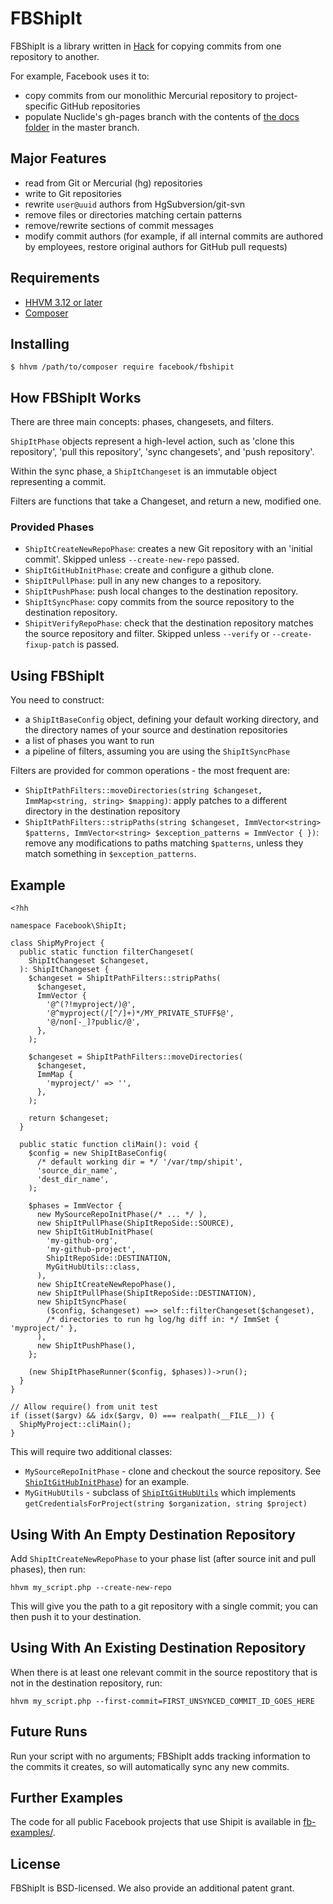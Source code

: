 # FBShipIt

FBShipIt is a library written in [Hack](http://hacklang.org) for
copying commits from one repository to another.

For example, Facebook uses it to:

 - copy commits from our monolithic Mercurial repository to
   project-specific GitHub repositories
 - populate Nuclide's gh-pages branch with the contents of
  [the docs folder](https://github.com/facebook/nuclide/tree/master/docs)
   in the master branch.

## Major Features

 - read from Git or Mercurial (hg) repositories
 - write to Git repositories
 - rewrite `user@uuid` authors from HgSubversion/git-svn
 - remove files or directories matching certain patterns
 - remove/rewrite sections of commit messages
 - modify commit authors (for example, if all internal commits are authored by
   employees, restore original authors for GitHub pull requests)

## Requirements

 - [HHVM 3.12 or later](https://docs.hhvm.com/hhvm/installation)
 - [Composer](https://getcomposer.org/doc/00-intro.md)

## Installing

```
$ hhvm /path/to/composer require facebook/fbshipit
```

## How FBShipIt Works

There are three main concepts: phases, changesets, and filters.

`ShipItPhase` objects represent a high-level action, such as
'clone this repository', 'pull this repository',
'sync changesets', and 'push repository'.

Within the sync phase, a `ShipItChangeset` is an immutable
object representing a commit.

Filters are functions that take
a Changeset, and return a new, modified one.

### Provided Phases

 - `ShipItCreateNewRepoPhase`: creates a new Git repository with an 'initial commit'. Skipped unless `--create-new-repo` passed.
 - `ShipItGitHubInitPhase`: create and configure a github clone.
 - `ShipItPullPhase`: pull in any new changes to a repository.
 - `ShipItPushPhase`: push local changes to the destination repository.
 - `ShipItSyncPhase`: copy commits from the source repository to the destination repository.
 - `ShipitVerifyRepoPhase`: check that the destination repository matches the source repository and filter. Skipped unless `--verify` or `--create-fixup-patch` is passed.

## Using FBShipIt

You need to construct:
 - a `ShipItBaseConfig` object, defining your default working directory, and the directory names of your source and destination repositories
 - a list of phases you want to run
 - a pipeline of filters, assuming you are using the `ShipItSyncPhase`

Filters are provided for common operations - the most frequent are:
 - `ShipItPathFilters::moveDirectories(string $changeset, ImmMap<string, string> $mapping)`: apply patches to a different directory in the destination repository
 - `ShipItPathFilters::stripPaths(string $changeset, ImmVector<string> $patterns, ImmVector<string> $exception_patterns = ImmVector { })`: remove any modifications to paths matching `$patterns`, unless they match something in `$exception_patterns`.

## Example

```Hack
<?hh

namespace Facebook\ShipIt;

class ShipMyProject {
  public static function filterChangeset(
    ShipItChangeset $changeset,
  ): ShipItChangeset {
    $changeset = ShipItPathFilters::stripPaths(
      $changeset,
      ImmVector {
        '@^(?!myproject/)@',
        '@^myproject(/[^/]+)*/MY_PRIVATE_STUFF$@',
        '@/non[-_]?public/@',
      },
    );

    $changeset = ShipItPathFilters::moveDirectories(
      $changeset,
      ImmMap {
        'myproject/' => '',
      },
    );

    return $changeset;
  }

  public static function cliMain(): void {
    $config = new ShipItBaseConfig(
      /* default working dir = */ '/var/tmp/shipit',
      'source_dir_name',
      'dest_dir_name',
    );

    $phases = ImmVector {
      new MySourceRepoInitPhase(/* ... */ ),
      new ShipItPullPhase(ShipItRepoSide::SOURCE),
      new ShipItGitHubInitPhase(
        'my-github-org',
        'my-github-project',
        ShipItRepoSide::DESTINATION,
        MyGitHubUtils::class,
      ),
      new ShipItCreateNewRepoPhase(),
      new ShipItPullPhase(ShipItRepoSide::DESTINATION),
      new ShipItSyncPhase(
        ($config, $changeset) ==> self::filterChangeset($changeset),
        /* directories to run hg log/hg diff in: */ ImmSet { 'myproject/' },
      ),
      new ShipItPushPhase(),
    };

    (new ShipItPhaseRunner($config, $phases))->run();
  }
}

// Allow require() from unit test
if (isset($argv) && idx($argv, 0) === realpath(__FILE__)) {
  ShipMyProject::cliMain();
}
```

This will require two additional classes:

 - `MySourceRepoInitPhase` - clone and checkout the source repository.
   See [`ShipItGitHubInitPhase`](https://github.com/facebook/fbshipit/blob/master/src/ShipItGitHubInitPhase.php)) for an example.
 - `MyGitHubUtils` - subclass of [`ShipItGitHubUtils`](https://github.com/facebook/fbshipit/blob/master/src/ShipItGitHubUtils.php) which implements `getCredentialsForProject(string $organization, string $project)`

## Using With An Empty Destination Repository

Add `ShipItCreateNewRepoPhase` to your phase list (after source init and pull
phases), then run:

```
hhvm my_script.php --create-new-repo
```

This will give you the path to a git repository with a single commit; you can then push it to your destination.

## Using With An Existing Destination Repository

When there is at least one relevant commit in the source repostitory that is not in the destination repository, run:

```
hhvm my_script.php --first-commit=FIRST_UNSYNCED_COMMIT_ID_GOES_HERE
```

## Future Runs

Run your script with no arguments; FBShipIt adds tracking information to the
commits it creates, so will automatically sync any new commits.

## Further Examples

The code for all public Facebook projects that use Shipit is available in
[fb-examples/](https://github.com/facebook/fbshipit/tree/master/fb-examples).

## License

FBShipIt is BSD-licensed. We also provide an additional patent grant.
